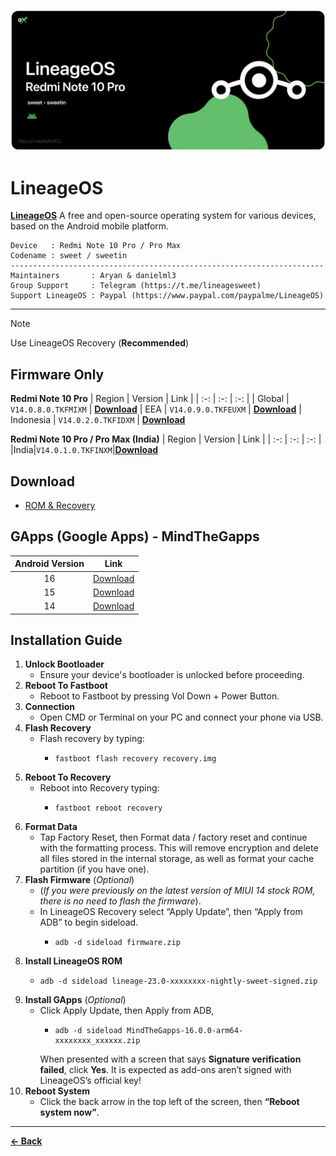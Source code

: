![](lineageos.png)
# LineageOS
[**LineageOS**](https://lineageos.org/) A free and open-source operating system for various devices, based on the Android mobile platform.

```
Device   : Redmi Note 10 Pro / Pro Max
Codename : sweet / sweetin
----------------------------------------------------------------------
Maintainers       : Aryan & danielml3
Group Support     : Telegram (https://t.me/lineagesweet)
Support LineageOS : Paypal (https://www.paypal.com/paypalme/LineageOS)
```

---

> [!NOTE]
> Use LineageOS Recovery (**Recommended**)


## Firmware Only

**Redmi Note 10 Pro**
| Region | Version | Link |
| :-: | :-: | :-: |
| Global | ``V14.0.8.0.TKFMIXM`` | [**Download**](https://cloud03.faultx.workers.dev/0:/Firmware/Firmware%20Only%20(FW)/Global%20(MI)/14.0.8/fw_sweet_miui_SWEETGlobal_V14.0.8.0.TKFMIXM_3e19ed98ed_13.0.zip?a=view)
| EEA | ``V14.0.9.0.TKFEUXM`` | [**Download**](https://cloud03.faultx.workers.dev/0:/Firmware/Firmware%20Only%20(FW)/Europe%20(EU)/14.0.9/fw_sweet_miui_SWEETEEAGlobal_V14.0.9.0.TKFEUXM_79417d5d99_13.0.zip?a=view)
| Indonesia | ``V14.0.2.0.TKFIDXM`` | [**Download**](https://cloud03.faultx.workers.dev/0:/Firmware/Firmware%20Only%20(FW)/Indonesia%20(ID)/14.0.2/fw_sweet_miui_SWEETIDGlobal_V14.0.2.0.TKFIDXM_df828d33c5_13.0.zip?a=view)

**Redmi Note 10 Pro / Pro Max (India)**
| Region | Version | Link |
| :-: | :-: | :-: |
|India|``V14.0.1.0.TKFINXM``|[**Download**](https://xmfirmwareupdater.com/firmware/sweetin/stable/V14.0.1.0.TKFINXM/)

## Download 
- [ROM & Recovery](https://download.lineageos.org/devices/sweet/builds)

## GApps (Google Apps) - MindTheGapps

|Android Version|Link|
|:---:|:---:|
|16|[Download](https://github.com/MindTheGapps/16.0.0-arm64/releases/latest)
|15|[Download](https://github.com/MindTheGapps/15.0.0-arm64/releases/latest)
|14|[Download](https://github.com/MindTheGapps/14.0.0-arm64/releases/latest)


## Installation Guide
1. **Unlock Bootloader**
    - Ensure your device's bootloader is unlocked before proceeding.
2. **Reboot To Fastboot**
    - Reboot to Fastboot by pressing Vol Down + Power Button.
3. **Connection**
    - Open CMD or Terminal on your PC and connect your phone via USB.
4. **Flash Recovery**
    - Flash recovery by typing:
       - ```
         fastboot flash recovery recovery.img
         ```
5. **Reboot To Recovery**
    - Reboot into Recovery typing:
       - ```
         fastboot reboot recovery
         ```
6. **Format Data**
    - Tap Factory Reset, then Format data / factory reset and continue with the formatting process. This will remove encryption and delete all files stored in the internal storage, as well as format your cache partition (if you have one).
7. **Flash Firmware** (_Optional_)
    - (_If you were previously on the latest version of MIUI 14 stock ROM, there is no need to flash the firmware_). 
    - In LineageOS Recovery select “Apply Update”, then “Apply from ADB” to begin sideload.
      - ```
        adb -d sideload firmware.zip
        ```
8. **Install LineageOS ROM**
    - ```
      adb -d sideload lineage-23.0-xxxxxxxx-nightly-sweet-signed.zip
      ```
9. **Install GApps** (_Optional_)
    - Click Apply Update, then Apply from ADB,
      - ```
        adb -d sideload MindTheGapps-16.0.0-arm64-xxxxxxxx_xxxxxx.zip
        ```
      When presented with a screen that says **Signature verification failed**, click **Yes**. It is expected as add-ons aren’t signed with LineageOS’s official key!
10. **Reboot System**
    - Click the back arrow in the top left of the screen, then **“Reboot system now”**.

---
[**← Back**](https://github.com/TriHermawan/RedmiNote10Pro?tab=readme-ov-file#table-of-contents)
